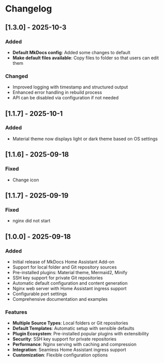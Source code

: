 # Changelog

## [1.3.0] - 2025-10-3

### Added

- **Default MkDocs config**: Added some changes to default
- **Make default files available**: Copy files to folder so that users can edit them

### Changed

- Improved logging with timestamp and structured output
- Enhanced error handling in rebuild process
- API can be disabled via configuration if not needed

## [1.1.7] - 2025-10-1

### Added

- Material theme now displays light or dark theme based on OS settings

## [1.1.6] - 2025-09-18

### Fixed

- Change icon

## [1.1.7] - 2025-09-19

### Fixed

- nginx did not start

## [1.0.0] - 2025-09-18

### Added

- Initial release of MkDocs Home Assistant Add-on
- Support for local folder and Git repository sources
- Pre-installed plugins: Material theme, Mermaid2, Minify
- SSH key support for private Git repositories
- Automatic default configuration and content generation
- Nginx web server with Home Assistant ingress support
- Configurable port settings
- Comprehensive documentation and examples

### Features

- **Multiple Source Types**: Local folders or Git repositories
- **Default Templates**: Automatic setup with sensible defaults
- **Plugin Ecosystem**: Pre-installed popular plugins with extensibility
- **Security**: SSH key support for private repositories
- **Performance**: Nginx serving with caching and compression
- **Integration**: Seamless Home Assistant ingress support
- **Customization**: Flexible configuration options
